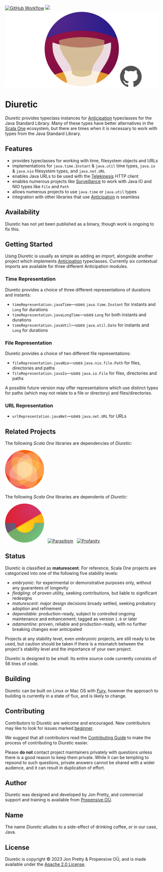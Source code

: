 [<img alt="GitHub Workflow" src="https://img.shields.io/github/actions/workflow/status/propensive/diuretic/main.yml?style=for-the-badge" height="24">](https://github.com/propensive/diuretic/actions)
[<img src="https://img.shields.io/discord/633198088311537684?color=8899f7&label=DISCORD&style=for-the-badge" height="24">](https://discord.gg/7b6mpF6Qcf)
<img src="/doc/images/github.png" valign="middle">

# Diuretic

_Diuretic_ provides typeclass instances for
[Anticipation](https://github.com/propensive/anticipation/) typeclasses for the
Java Standard Library. Many of these types have better alternatives in the
[Scala One](https://github.com/propensive/one/) ecosystem, but there are times
when it is necessary to work with types from the Java Standard Library.

## Features

- provides typeclasses for working with time, filesystem objects and URLs
- implementations for `java.time.Instant` & `java.util` time types, `java.io` &
  `java.nio` filesystem types, and `java.net.URL`
- enables Java URLs to be used with the
  [Telekinesis](https://github.com/propensive/telekinesis/) HTTP client
- enables numerous projects like
  [Surveillance](https://github.com/propensive/surveillance/) to work with Java
IO and NIO types like `File` and `Path`
- allows numerous projects to use `java.time` or `java.util` types
- integration with other libraries that use
  [Anticipation](https://github.com/propensive/anticipation/) is seamless


## Availability

Diuretic has not yet been published as a binary, though work is ongoing to fix this.

## Getting Started

Using Diuretic is usually as simple as adding an import, alongside another
project which implements
[Anticipation](https://github.com/propensive/anticipation/) typeclasses.
Currently six contextual imports are available for three different Anticipation
modules.

### Time Representation

Diuretic provides a choice of three different representations of durations and instants:

- `timeRepresentation.javaTime`—uses `java.time.Instant` for instants and
  `Long` for durations
- `timeRepresentation.javaLongTime`—uses `Long` for both instants and durations
- `timeRepresentation.javaUtil`—uses `java.util.Date` for instants and `Long`
  for durations

### File Representation

Diuretic provides a choice of two different file representations:

- `fileRepresentation.javaNio`—uses `java.nio.file.Path` for files, directories and paths
- `fileRepresentation.javaIo`—uses `java.io.File` for files, directories and paths

A possible future version may offer representations which use distinct types
for paths (which may not relate to a file or directory) and files/directories.

### URL Representation

- `urlRepresentation.javaNet`—uses `java.net.URL` for URLs


## Related Projects

The following _Scala One_ libraries are dependencies of _Diuretic_:

[![Anticipation](https://github.com/propensive/anticipation/raw/main/doc/images/128x128.png)](https://github.com/propensive/anticipation/) &nbsp;

The following _Scala One_ libraries are dependents of _Diuretic_:

[![Guillotine](https://github.com/propensive/guillotine/raw/main/doc/images/128x128.png)](https://github.com/propensive/guillotine/) &nbsp; [![Parasitism](https://github.com/propensive/parasitism/raw/main/doc/images/128x128.png)](https://github.com/propensive/parasitism/) &nbsp; [![Profanity](https://github.com/propensive/profanity/raw/main/doc/images/128x128.png)](https://github.com/propensive/profanity/) &nbsp;

## Status

Diuretic is classified as __maturescent__. For reference, Scala One projects are
categorized into one of the following five stability levels:

- _embryonic_: for experimental or demonstrative purposes only, without any guarantees of longevity
- _fledgling_: of proven utility, seeking contributions, but liable to significant redesigns
- _maturescent_: major design decisions broady settled, seeking probatory adoption and refinement
- _dependable_: production-ready, subject to controlled ongoing maintenance and enhancement; tagged as version `1.0` or later
- _adamantine_: proven, reliable and production-ready, with no further breaking changes ever anticipated

Projects at any stability level, even _embryonic_ projects, are still ready to
be used, but caution should be taken if there is a mismatch between the
project's stability level and the importance of your own project.

Diuretic is designed to be _small_. Its entire source code currently consists
of 56 lines of code.

## Building

Diuretic can be built on Linux or Mac OS with [Fury](/propensive/fury), however
the approach to building is currently in a state of flux, and is likely to
change.

## Contributing

Contributors to Diuretic are welcome and encouraged. New contributors may like to look for issues marked
<a href="https://github.com/propensive/diuretic/labels/beginner">beginner</a>.

We suggest that all contributors read the [Contributing Guide](/contributing.md) to make the process of
contributing to Diuretic easier.

Please __do not__ contact project maintainers privately with questions unless
there is a good reason to keep them private. While it can be tempting to
repsond to such questions, private answers cannot be shared with a wider
audience, and it can result in duplication of effort.

## Author

Diuretic was designed and developed by Jon Pretty, and commercial support and training is available from
[Propensive O&Uuml;](https://propensive.com/).



## Name

The name _Diuretic_ alludes to a side-effect of drinking coffee, or in our case, Java.

## License

Diuretic is copyright &copy; 2023 Jon Pretty & Propensive O&Uuml;, and is made available under the
[Apache 2.0 License](/license.md).

